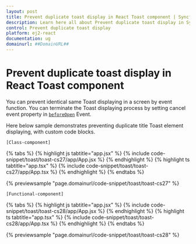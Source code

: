 ```yaml
---
layout: post
title: Prevent duplicate toast display in React Toast component | Syncfusion
description: Learn here all about Prevent duplicate toast display in Syncfusion React Toast component of Syncfusion Essential JS 2 and more.
control: Prevent duplicate toast display 
platform: ej2-react
documentation: ug
domainurl: ##DomainURL##
---
```


# Prevent duplicate toast display in React Toast component

You can prevent identical same Toast displaying in a screen by event function. You can terminate the Toast displaying process by setting cancel event property in [`beforeOpen`](https://ej2.syncfusion.com/react/documentation/api/toast/#beforeopen) Event.

Here below sample demonstrates preventing duplicate title Toast element displaying, with custom code blocks.

`[Class-component]`

{% tabs %}
{% highlight js tabtitle="app.jsx" %}
{% include code-snippet/toast/toast-cs27/app/App.jsx %}
{% endhighlight %}
{% highlight ts tabtitle="app.tsx" %}
{% include code-snippet/toast/toast-cs27/app/App.tsx %}
{% endhighlight %}
{% endtabs %}

 {% previewsample "page.domainurl/code-snippet/toast/toast-cs27" %}

`[Functional-component]`

{% tabs %}
{% highlight js tabtitle="app.jsx" %}
{% include code-snippet/toast/toast-cs28/app/App.jsx %}
{% endhighlight %}
{% highlight ts tabtitle="app.tsx" %}
{% include code-snippet/toast/toast-cs28/app/App.tsx %}
{% endhighlight %}
{% endtabs %}

 {% previewsample "page.domainurl/code-snippet/toast/toast-cs28" %}
